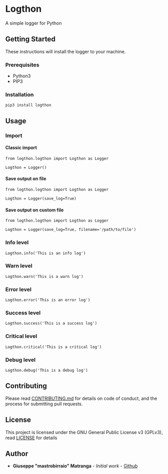 # Logthon

A simple logger for Python

## Getting Started

These instructions will install the logger to your machine.

### Prerequisites

* Python3
* PIP3

### Installation

```
pip3 install logthon
```

## Usage


### Import

#### Classic import

```
from logthon.logthon import Logthon as Logger

Logthon = Logger()
```

#### Save output on file

```
from logthon.logthon import Logthon as Logger

Logthon = Logger(save_log=True)
```

#### Save output on custom file

```
from logthon.logthon import Logthon as Logger

Logthon = Logger(save_log=True, filename='/path/to/file')
```

### Info level

```
Logthon.info('This is an info log')
```

### Warn level

```
Logthon.warn('This is a warn log')
```

### Error level

```
Logthon.error('This is an error log')
```

### Success level

```
Logthon.success('This is a success log')
```

### Critical level

```
Logthon.critical('This is a critical log')
```

### Debug level

```
Logthon.debug('This is a debug log')
```

## Contributing

Please read [CONTRIBUTING.md](CONTRIBUTING.md) for details on code of conduct, and the process for submitting pull requests.

## License

This project is licensed under the GNU General Public License v3 (GPLv3), read [LICENSE](LICENSE) for details 

## Author

* **Giuseppe "mastrobirraio" Matranga** - *Initial work* - [Github](https://github.com/mastrobirraio)
